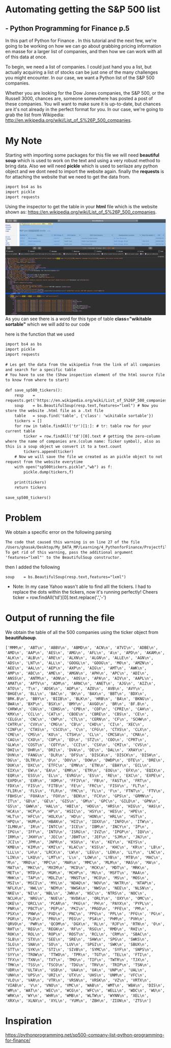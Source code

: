 # Automating getting the S&P 500 list
## - Python Programming for Finance p.5
In this part of Python for Finance . In this tutorial and the next few, we're going to be working on how we can go about grabbing pricing information en masse for a larger list of companies, and then how we can work with all of this data at once.

To begin, we need a list of companies. I could just hand you a list, but actually acquiring a list of stocks can be just one of the many challenges you might encounter. In our case, we want a Python list of the S&P 500 companies.

Whether you are looking for the Dow Jones companies, the S&P 500, or the Russell 3000, chances are, someone somewhere has posted a post of these companies. You will want to make sure it is up-to-date, but chances are it's not already in the perfect format for you. In our case, we're going to grab the list from Wikipedia: http://en.wikipedia.org/wiki/List_of_S%26P_500_companies.

# My Note
Starting with importing some packages for this file we will need **beautiful soup** which is used to work on the text and using a very robust method to bring data. Also we will need **pickle** which is used to serilaze any python object and we dont need to import the website again. finally the **requests** is for attaching the website that we need to get the data from.
```
import bs4 as bs
import pickle
import requests

```
Using the inspector to get the table in your **html** file which is the website shown as: https://en.wikipedia.org/wiki/List_of_S%26P_500_companies.

![](./output_graphs/P5-1.png)
As you can see there is a word for this type of table **class="wikitable sortable"** which we will add to our code

here is the function that we used

```
import bs4 as bs
import pickle
import requests

# Les get the data from the wikipedia from the link of all companies and search for a specific table
# You have to use the (Show inspection element of the html source file to know from where to start)

def save_sp500_tickers():
    resp    = requests.get('https://en.wikipedia.org/wiki/List_of_S%26P_500_companies')
    soup    = bs.BeautifulSoup(resp.text,features="lxml") # Now you store the website .html file as a .txt file
    table   = soup.find('table', {'class': 'wikitable sortable'})
    tickers = []
    for row in table.findAll('tr')[1:]: # tr: table row for your current table
        ticker = row.findAll('td')[0].text # getting the zero-column where the name of companies are.(colum name: Ticker symbol), also as this is a soup object we convert it to a text.count
        tickers.append(ticker)
    # Now we will save the file we created as an pickle object to not request from the website everytime
    with open("sp500tickers.pickle","wb") as f:
        pickle.dump(tickers,f)

    print(tickers)
    return tickers

save_sp500_tickers()

```


# Problem
We obtain a specific error on the following parsing
```
The code that caused this warning is on line 27 of the file /Users/ghasak/Desktop/My_DATA_MP/Learning/4_PythonforFinance/Projectfiles/P5_PyProforFinance.py. To get rid of this warning, pass the additional argument 'features="lxml"' to the BeautifulSoup constructor.
```
then I added the following
```
soup    = bs.BeautifulSoup(resp.text,features="lxml")
```
* Note: In my case Yahoo wasn't able to find alll the tickers. I had to replace the dots within the tickers, now it's running perfectly! Cheers
ticker = row.findAll('td')[0].text.replace('.','-')
# Output of running the file
We obtain the table of all the 500 companies using the ticker object from **beautifulsoup**.
```
['MMM\n', 'ABT\n', 'ABBV\n', 'ABMD\n', 'ACN\n', 'ATVI\n', 'ADBE\n', 'AMD\n', 'AAP\n', 'AES\n', 'AMG\n', 'AFL\n', 'A\n', 'APD\n', 'AKAM\n', 'ALK\n', 'ALB\n', 'ARE\n', 'ALXN\n', 'ALGN\n', 'ALLE\n', 'AGN\n', 'ADS\n', 'LNT\n', 'ALL\n', 'GOOGL\n', 'GOOG\n', 'MO\n', 'AMZN\n', 'AEE\n', 'AAL\n', 'AEP\n', 'AXP\n', 'AIG\n', 'AMT\n', 'AWK\n', 'AMP\n', 'ABC\n', 'AME\n', 'AMGN\n', 'APH\n', 'APC\n', 'ADI\n', 'ANSS\n', 'ANTM\n', 'AON\n', 'AOS\n', 'APA\n', 'AIV\n', 'AAPL\n', 'AMAT\n', 'APTV\n', 'ADM\n', 'ARNC\n', 'ANET\n', 'AJG\n', 'AIZ\n', 'ATO\n', 'T\n', 'ADSK\n', 'ADP\n', 'AZO\n', 'AVB\n', 'AVY\n', 'BHGE\n', 'BLL\n', 'BAC\n', 'BK\n', 'BAX\n', 'BBT\n', 'BDX\n', 'BRK.B\n', 'BBY\n', 'BIIB\n', 'BLK\n', 'HRB\n', 'BA\n', 'BKNG\n', 'BWA\n', 'BXP\n', 'BSX\n', 'BMY\n', 'AVGO\n', 'BR\n', 'BF.B\n', 'CHRW\n', 'COG\n', 'CDNS\n', 'CPB\n', 'COF\n', 'CPRI\n', 'CAH\n', 'KMX\n', 'CCL\n', 'CAT\n', 'CBOE\n', 'CBRE\n', 'CBS\n', 'CE\n', 'CELG\n', 'CNC\n', 'CNP\n', 'CTL\n', 'CERN\n', 'CF\n', 'SCHW\n', 'CHTR\n', 'CVX\n', 'CMG\n', 'CB\n', 'CHD\n', 'CI\n', 'XEC\n', 'CINF\n', 'CTAS\n', 'CSCO\n', 'C\n', 'CFG\n', 'CTXS\n', 'CLX\n', 'CME\n', 'CMS\n', 'KO\n', 'CTSH\n', 'CL\n', 'CMCSA\n', 'CMA\n', 'CAG\n', 'CXO\n', 'COP\n', 'ED\n', 'STZ\n', 'COO\n', 'CPRT\n', 'GLW\n', 'COST\n', 'COTY\n', 'CCI\n', 'CSX\n', 'CMI\n', 'CVS\n', 'DHI\n', 'DHR\n', 'DRI\n', 'DVA\n', 'DE\n', 'DAL\n', 'XRAY\n', 'DVN\n', 'FANG\n', 'DLR\n', 'DFS\n', 'DISCA\n', 'DISCK\n', 'DISH\n', 'DG\n', 'DLTR\n', 'D\n', 'DOV\n', 'DOW\n', 'DWDP\n', 'DTE\n', 'DRE\n', 'DUK\n', 'DXC\n', 'ETFC\n', 'EMN\n', 'ETN\n', 'EBAY\n', 'ECL\n', 'EIX\n', 'EW\n', 'EA\n', 'EMR\n', 'ETR\n', 'EOG\n', 'EFX\n', 'EQIX\n', 'EQR\n', 'ESS\n', 'EL\n', 'EVRG\n', 'ES\n', 'RE\n', 'EXC\n', 'EXPE\n', 'EXPD\n', 'EXR\n', 'XOM\n', 'FFIV\n', 'FB\n', 'FAST\n', 'FRT\n', 'FDX\n', 'FIS\n', 'FITB\n', 'FE\n', 'FRC\n', 'FISV\n', 'FLT\n', 'FLIR\n', 'FLS\n', 'FLR\n', 'FMC\n', 'FL\n', 'F\n', 'FTNT\n', 'FTV\n', 'FBHS\n', 'FOXA\n', 'FOX\n', 'BEN\n', 'FCX\n', 'GPS\n', 'GRMN\n', 'IT\n', 'GD\n', 'GE\n', 'GIS\n', 'GM\n', 'GPC\n', 'GILD\n', 'GPN\n', 'GS\n', 'GWW\n', 'HAL\n', 'HBI\n', 'HOG\n', 'HRS\n', 'HIG\n', 'HAS\n', 'HCA\n', 'HCP\n', 'HP\n', 'HSIC\n', 'HSY\n', 'HES\n', 'HPE\n', 'HLT\n', 'HFC\n', 'HOLX\n', 'HD\n', 'HON\n', 'HRL\n', 'HST\n', 'HPQ\n', 'HUM\n', 'HBAN\n', 'HII\n', 'IDXX\n', 'INFO\n', 'ITW\n', 'ILMN\n', 'IR\n', 'INTC\n', 'ICE\n', 'IBM\n', 'INCY\n', 'IP\n', 'IPG\n', 'IFF\n', 'INTU\n', 'ISRG\n', 'IVZ\n', 'IPGP\n', 'IQV\n', 'IRM\n', 'JKHY\n', 'JEC\n', 'JBHT\n', 'JEF\n', 'SJM\n', 'JNJ\n', 'JCI\n', 'JPM\n', 'JNPR\n', 'KSU\n', 'K\n', 'KEY\n', 'KEYS\n', 'KMB\n', 'KIM\n', 'KMI\n', 'KLAC\n', 'KSS\n', 'KHC\n', 'KR\n', 'LB\n', 'LLL\n', 'LH\n', 'LRCX\n', 'LW\n', 'LEG\n', 'LEN\n', 'LLY\n', 'LNC\n', 'LIN\n', 'LKQ\n', 'LMT\n', 'L\n', 'LOW\n', 'LYB\n', 'MTB\n', 'MAC\n', 'M\n', 'MRO\n', 'MPC\n', 'MAR\n', 'MMC\n', 'MLM\n', 'MAS\n', 'MA\n', 'MAT\n', 'MKC\n', 'MXIM\n', 'MCD\n', 'MCK\n', 'MDT\n', 'MRK\n', 'MET\n', 'MTD\n', 'MGM\n', 'MCHP\n', 'MU\n', 'MSFT\n', 'MAA\n', 'MHK\n', 'TAP\n', 'MDLZ\n', 'MNST\n', 'MCO\n', 'MS\n', 'MOS\n', 'MSI\n', 'MSCI\n', 'MYL\n', 'NDAQ\n', 'NOV\n', 'NKTR\n', 'NTAP\n', 'NFLX\n', 'NWL\n', 'NEM\n', 'NWSA\n', 'NWS\n', 'NEE\n', 'NLSN\n', 'NKE\n', 'NI\n', 'NBL\n', 'JWN\n', 'NSC\n', 'NTRS\n', 'NOC\n', 'NCLH\n', 'NRG\n', 'NUE\n', 'NVDA\n', 'ORLY\n', 'OXY\n', 'OMC\n', 'OKE\n', 'ORCL\n', 'PCAR\n', 'PKG\n', 'PH\n', 'PAYX\n', 'PYPL\n', 'PNR\n', 'PBCT\n', 'PEP\n', 'PKI\n', 'PRGO\n', 'PFE\n', 'PM\n', 'PSX\n', 'PNW\n', 'PXD\n', 'PNC\n', 'PPG\n', 'PPL\n', 'PFG\n', 'PG\n', 'PGR\n', 'PLD\n', 'PRU\n', 'PEG\n', 'PSA\n', 'PHM\n', 'PVH\n', 'QRVO\n', 'PWR\n', 'QCOM\n', 'DGX\n', 'RL\n', 'RJF\n', 'RTN\n', 'O\n', 'RHT\n', 'REG\n', 'REGN\n', 'RF\n', 'RSG\n', 'RMD\n', 'RHI\n', 'ROK\n', 'ROL\n', 'ROP\n', 'ROST\n', 'RCL\n', 'CRM\n', 'SBAC\n', 'SLB\n', 'STX\n', 'SEE\n', 'SRE\n', 'SHW\n', 'SPG\n', 'SWKS\n', 'SLG\n', 'SNA\n', 'SO\n', 'LUV\n', 'SPGI\n', 'SWK\n', 'SBUX\n', 'STT\n', 'SYK\n', 'STI\n', 'SIVB\n', 'SYMC\n', 'SYF\n', 'SNPS\n', 'SYY\n', 'TROW\n', 'TTWO\n', 'TPR\n', 'TGT\n', 'TEL\n', 'FTI\n', 'TFX\n', 'TXN\n', 'TXT\n', 'TMO\n', 'TIF\n', 'TWTR\n', 'TJX\n', 'TMK\n', 'TSS\n', 'TSCO\n', 'TDG\n', 'TRV\n', 'TRIP\n', 'TSN\n', 'UDR\n', 'ULTA\n', 'USB\n', 'UAA\n', 'UA\n', 'UNP\n', 'UAL\n', 'UNH\n', 'UPS\n', 'URI\n', 'UTX\n', 'UHS\n', 'UNM\n', 'VFC\n', 'VLO\n', 'VAR\n', 'VTR\n', 'VRSN\n', 'VRSK\n', 'VZ\n', 'VRTX\n', 'VIAB\n', 'V\n', 'VNO\n', 'VMC\n', 'WAB\n', 'WMT\n', 'WBA\n', 'DIS\n', 'WM\n', 'WAT\n', 'WEC\n', 'WCG\n', 'WFC\n', 'WELL\n', 'WDC\n', 'WU\n', 'WRK\n', 'WY\n', 'WHR\n', 'WMB\n', 'WLTW\n', 'WYNN\n', 'XEL\n', 'XRX\n', 'XLNX\n', 'XYL\n', 'YUM\n', 'ZBH\n', 'ZION\n', 'ZTS\n']
```
# Inspiration

https://pythonprogramming.net/sp500-company-list-python-programming-for-finance/
